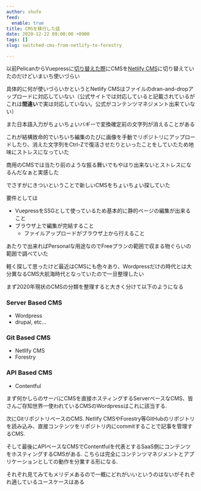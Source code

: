 ```yaml
---
author: shufo
feed:
  enable: true
title: CMSを移行した話
date: 2020-12-22 09:00:00 +0900
tags: []
slug: switched-cms-from-netlify-to-forestry

---
```

以前PelicanからVuepressに[切り替えた際]()にCMSを[Netlify CMS](https://www.netlifycms.org/)に切り替えていたのだけどいまいち使いづらい

具体的に何が使いづらいかというとNetlify CMSはファイルのdran-and-dropアップロードに対応していない（公式サイトでは対応していると記載されているがこれは**間違い**で実は対応していない。公式がコンテンツマネジメント出来ていない）

また日本語入力がちょいちょいバギーで変換確定前の文字列が消えることがある

これが結構致命的でいちいち編集のたびに画像を手動でリポジトリにアップロードしたり、消えた文字列をCtrl-Zで復活させたりといったことをしていたため地味にストレスになっていた

商用のCMSでは当たり前のような振る舞いでもやはり出来ないとストレスになるんだなぁと実感した

でさすがにきついということで新しいCMSをちょいちょい探していた

要件としては

* VuepressをSSGとして使っているため基本的に静的ページの編集が出来ること
* ブラウザ上で編集が完結すること
  * ファイルアップロードがブラウザ上から行えること

あたりで出来ればPersonalな用途なのでFreeプランの範囲で収まる物ぐらいの範囲で調べていた

軽く探して思ったけど最近はCMSにも色々あり、Wordpressだけの時代とは大分異なるCMS大航海時代となっていたので一旦整理したい

まず2020年現状のCMSの分類を整理すると大きく分けて以下のようになる

### Server Based CMS

* Wordpress
* drupal, etc...

### Git Based CMS

* Netlify CMS
* Forestry

### API Based CMS

* Contentful

まず何かしらのサーバにCMSを直接ホスティングするServerベースなCMS、皆さんご存知世界一使われているCMSのWordpressはこれに該当する.

次にGitリポジトリベースのCMS. Netlify CMSやForestry等GitHubのリポジトリを読み込み、直接コンテンツをリポジトリ内にcommitすることで記事を管理するCMS.

そして最後にAPIベースなCMSでContentfulを代表とするSaaS側にコンテンツをホスティングするCMSがある. こちらは完全にコンテンツマネジメントとアプリケーションとしての動作を分業する形になる. 

それぞれ見てみてもメリデメあるので一概にどれがいいというのはないがそれぞれ適しているユースケースはある